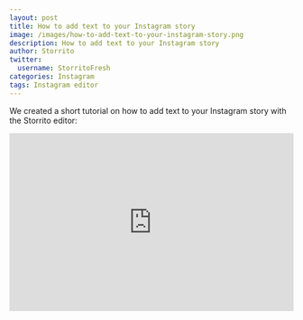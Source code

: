 ```yaml
---
layout: post
title: How to add text to your Instagram story
image: /images/how-to-add-text-to-your-instagram-story.png
description: How to add text to your Instagram story
author: Storrito
twitter:
  username: StorritoFresh
categories: Instagram
tags: Instagram editor
---
```


We created a short tutorial on how to add text to your Instagram story
with the Storrito editor:

<iframe style="width: 560px; height: 315px; max-width: 100%" src="https://www.youtube.com/embed/5LCqaSvad2M?rel=0" frameborder="0" allow="autoplay; encrypted-media" allowfullscreen></iframe>